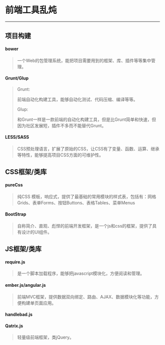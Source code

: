 前端工具乱炖
===
---
项目构建
---

#### bower
> 一个Web的包管理系统，能把项目需要用到的框架、库、插件等等集中管理。

#### Grunt/Glup
> Grunt:
> 	
> 前端自动化构建工具，能够自动化测试、代码压缩、编译等等。
> 
> Glup:
> 
> 和Grunt一样是一款前端的自动化构建工具，但是比Grunt简单和快速，但因为社区发展短，插件不多而不能替代Grunt。

#### LESS/SASS
>CSS预处理语言，扩展了原始的CSS，让CSS有了变量、函数、运算、继承等特性，能够提高项目CSS方面的可维护性。
		

CSS框架/类库
---

#### pureCss
>纯CSS 模板，响应式，提供了最基础的常用模块的样式表，包括有：网格Grids、表单Forms、按钮Buttons、表格Tables、菜单Menus

#### BootStrap
>自称简介、直观、彪悍的前端开发框架，是一个js和css的框架，提供了具有设计的UI组件。




JS框架/类库
---

#### require.js
> 是一个脚本加载程序，能够把javascript模块化，方便阅读和管理。

#### ember.js/angular.js
> 前端MVC框架，提供数据双向绑定、路由、AJAX、数据模块化等功能，方便构建单页面应用。

#### handlebad.js 
#### Qatrix.js
> 轻量级前端框架，类jQuery。
